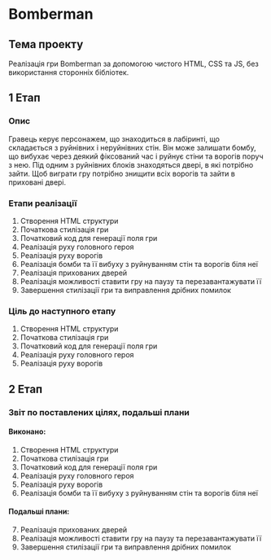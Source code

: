 # Bomberman
## Тема проекту
Реалізація гри Bomberman за допомогою чистого HTML, CSS та JS, без використання сторонніх бібліотек.

## 1 Етап
### Опис
Гравець керує персонажем, що знаходиться в лабіринті, що складається з руйнівних і неруйнівних стін. Він може залишати бомбу, що вибухає через деякий фіксований час і руйнує стіни та ворогів поруч з нею. Під одним з руйнівних блоків знаходяться двері, в які потрібно зайти. Щоб виграти гру потрібно знищити всіх ворогів та зайти в приховані двері.

### Етапи реалізації
  1. Створення HTML структури
  2. Початкова стилізація гри
  3. Початковий код для генерації поля гри
  4. Реалізація руху головного героя
  5. Реалізація руху ворогів
  6. Реалізація бомби та її вибуху з руйнуванням стін та ворогів біля неї
  7. Реалізація прихованих дверей
  8. Реалізація можливості ставити гру на паузу та перезавантажувати її
  9. Завершення стилізації гри та виправлення дрібних помилок
  
### Ціль до наступного етапу
  1. Створення HTML структури
  2. Початкова стилізація гри
  3. Початковий код для генерації поля гри
  4. Реалізація руху головного героя
  5. Реалізація руху ворогів

## 2 Етап
### Звіт по поставлених цілях, подальші плани
  #### Виконано:
  1. Створення HTML структури
  2. Початкова стилізація гри
  3. Початковий код для генерації поля гри
  4. Реалізація руху головного героя
  5. Реалізація руху ворогів
  6. Реалізація бомби та її вибуху з руйнуванням стін та ворогів біля неї
  #### Подальші плани:
  7. Реалізація прихованих дверей
  8. Реалізація можливості ставити гру на паузу та перезавантажувати її
  9. Завершення стилізації гри та виправлення дрібних помилок
